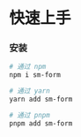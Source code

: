 # 快速上手

### 安装

```bash
# 通过 npm
npm i sm-form

# 通过 yarn
yarn add sm-form

# 通过 pnpm
pnpm add sm-form
```
